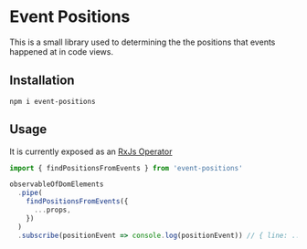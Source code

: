 # Event Positions

This is a small library used to determining the the positions that events happened at
in code views.

## Installation

```shell
npm i event-positions
```

## Usage

It is currently exposed as an [RxJs Operator](http://reactivex.io/rxjs/manual/overview.html#operators)

```javascript
import { findPositionsFromEvents } from 'event-positions'

observableOfDomElements
  .pipe(
    findPositionsFromEvents({
      ...props,
    })
  )
  .subscribe(positionEvent => console.log(positionEvent)) // { line: ..., character: ..., token: ... }
```
